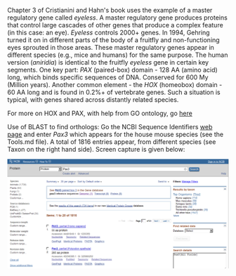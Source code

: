 Chapter 3 of Cristianini and Hahn's book uses the example of a master regulatory gene called *eyeless*. A master regulatory gene produces proteins that control large cascades of other genes that produce a complex feature (in this case: an eye). *Eyeless* controls 2000+ genes. In 1994, Gehring turned it on in different parts of the body of a fruitfly and non-functioning eyes sprouted in those areas. These master regulatory genes appear in different species (e.g., mice and humans) for the same purpose. The human version (*aniridia*) is identical to the fruitfly *eyeless* gene in certain key segments. One key part: *PAX* (paired-box) domain - 128 AA (amino acid) long, which binds specific sequences of DNA. Conserved for 600 My (Million years). Another common element - the *HOX* (homeobox) domain - 60 AA long and is found in 0.2%+ of vertebrate genes. Such a situation is typical, with genes shared across distantly related species. 

For more on HOX and PAX, with help from GO ontology, go [here](https://github.com/RShankar/Semantic-Web-for-Genomics/blob/master/Tools/Tools.md)

Use of BLAST to find orthologs: Go the NCBI Sequence Identifiers [web page](https://www.ncbi.nlm.nih.gov/genbank/sequenceids/) and enter *Pax3*  which appears for the house mouse species (see the Tools.md file). A total of 1816 entries appear, from different species (see Taxon on the right hand side). Screen capture is given below:

![alt text](https://github.com/RShankar/Semantic-Web-for-Genomics/blob/master/Examples/Sequence%20Alignment/Screenshot_2018-11-15%20Pax3%20-%20Protein%20-%20NCBI.png "PAX3 Sequence Finder on NCBI")
